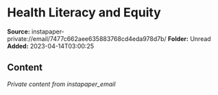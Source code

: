 # Health Literacy and Equity

**Source:** instapaper-private://email/7477c662aee635883768cd4eda978d7b/
**Folder:** Unread
**Added:** 2023-04-14T03:00:25




## Content
*Private content from instapaper_email*
